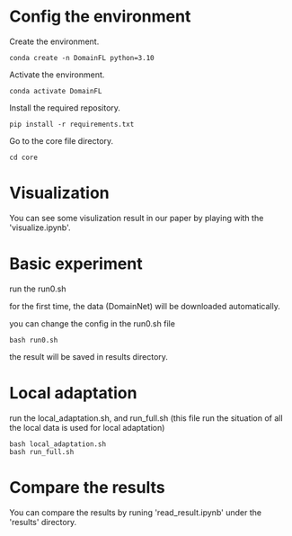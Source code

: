 # Config the environment

Create the environment.

```
conda create -n DomainFL python=3.10
```

Activate the environment.

```
conda activate DomainFL
```

Install the required repository.

```
pip install -r requirements.txt
```

Go to the core file directory.

```
cd core
```

# Visualization

You can see some visulization result in our paper by playing with the 'visualize.ipynb'.

# Basic experiment

run the run0.sh

for the first time, the data (DomainNet) will be downloaded automatically.

you can change the config in the run0.sh file

```
bash run0.sh
```

the result will be saved in results directory.

# Local adaptation

run the local_adaptation.sh, and run_full.sh (this file run the situation of all the local data is used for local adaptation)

```
bash local_adaptation.sh
bash run_full.sh
```

# Compare the results

You can compare the results by runing 'read_result.ipynb' under the 'results' directory.
